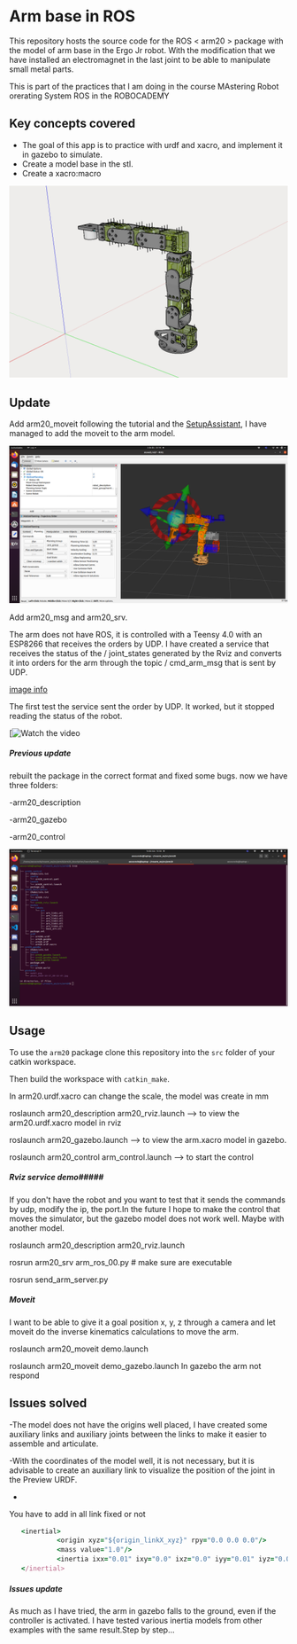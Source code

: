# Arm base in ROS #

This repository hosts the source code for the ROS < arm20 > package with the model of arm base in the Ergo Jr robot. With the modification that we have installed an electromagnet in the last joint to be able to manipulate small metal parts.

This is part of the practices that I am doing in the course MAstering Robot orerating System ROS in the ROBOCADEMY


## Key concepts covered ##
- The goal of this app is to practice with urdf and xacro, and implement it in gazebo to simulate.
- Create a model base in the stl.
- Create a xacro:macro


![image info](./arm20/pictures/model.png)

## Update ##

Add arm20_moveit following the tutorial and the [SetupAssistant](https://ros-planning.github.io/moveit_tutorials/doc/setup_assistant/setup_assistant_tutorial.html), I have managed to add the moveit to the arm model. 

![image info](./arm20/pictures/moveit_arm.png)


Add arm20_msg and arm20_srv.

The arm does not have ROS, it is controlled with a Teensy 4.0 with an ESP8266 that receives the orders by UDP. I have created a service that receives the status of the / joint_states generated by the Rviz and converts it into orders for the arm through the topic / cmd_arm_msg that is sent by UDP.

[image info](./arm20/pictures/rviz_to_arm.png)

The first test the service sent the order by UDP. It worked, but it stopped reading the status of the robot.

[![Watch the video](https://www.youtube.com/watch?v=GeI4ELki3co&feature=youtu.be)


##### Previous update #####
rebuilt the package in the correct format and fixed some bugs. now we have three folders:

-arm20_description

-arm20_gazebo

-arm20_control

![image info](./arm20/pictures/tree.png)


## Usage ## 


To use the `arm20` package clone this repository into the `src` folder of your catkin workspace.

Then build the workspace with `catkin_make`.

In arm20.urdf.xacro can change the scale, the model was create in mm


   roslaunch arm20_description arm20_rviz.launch --> to view the arm20.urdf.xacro model in rviz

   roslaunch arm20_gazebo.launch   --> to view the arm.xacro model in gazebo.

   roslaunch arm20_control arm_control.launch --> to start the control 

##### Rviz service demo#####

If you don't have the robot and you want to test that it sends the commands by udp, modify the ip, the port.In the future I hope to make the control that moves the simulator, but the gazebo model does not work well. Maybe with another model.

   roslaunch arm20_description arm20_rviz.launch

   rosrun arm20_srv arm_ros_00.py    # make sure are executable

   rosrun send_arm_server.py

##### Moveit #####
I want to be able to give it a goal position x, y, z through a camera and let moveit do the inverse kinematics calculations to move the arm.


   roslaunch arm20_moveit demo.launch   

   roslaunch arm20_moveit demo_gazebo.launch              In gazebo the arm not respond
   

## Issues solved ##

-The model does not have the origins well placed, I have created some auxiliary links and auxiliary joints between the links to make it easier to assemble and articulate.

-With the coordinates of the model well, it is not necessary, but it is advisable to create an auxiliary link to visualize the position of the joint in the Preview URDF. 

- 
You have to add in all link fixed or not 
```ruby
   <inertial>
            <origin xyz="${origin_linkX_xyz}" rpy="0.0 0.0 0.0"/>
            <mass value="1.0"/>
            <inertia ixx="0.01" ixy="0.0" ixz="0.0" iyy="0.01" iyz="0.0" izz="0.01"/>
   </inertial>
 ```  
 ##### Issues update #####
 
 
As much as I have tried, the arm in gazebo falls to the ground, even if the controller is activated. I have tested various inertia models from other examples with the same result.Step by step...
 





